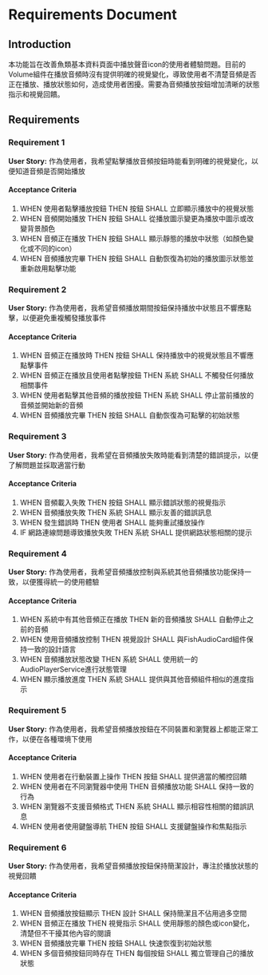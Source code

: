 # Requirements Document

## Introduction

本功能旨在改善魚類基本資料頁面中播放聲音icon的使用者體驗問題。目前的Volume組件在播放音頻時沒有提供明確的視覺變化，導致使用者不清楚音頻是否正在播放、播放狀態如何，造成使用者困擾。需要為音頻播放按鈕增加清晰的狀態指示和視覺回饋。

## Requirements

### Requirement 1

**User Story:** 作為使用者，我希望點擊播放音頻按鈕時能看到明確的視覺變化，以便知道音頻是否開始播放

#### Acceptance Criteria

1. WHEN 使用者點擊播放按鈕 THEN 按鈕 SHALL 立即顯示播放中的視覺狀態
2. WHEN 音頻開始播放 THEN 按鈕 SHALL 從播放圖示變更為播放中圖示或改變背景顏色
3. WHEN 音頻正在播放 THEN 按鈕 SHALL 顯示靜態的播放中狀態（如顏色變化或不同的icon）
4. WHEN 音頻播放完畢 THEN 按鈕 SHALL 自動恢復為初始的播放圖示狀態並重新啟用點擊功能

### Requirement 2

**User Story:** 作為使用者，我希望音頻播放期間按鈕保持播放中狀態且不響應點擊，以便避免重複觸發播放事件

#### Acceptance Criteria

1. WHEN 音頻正在播放時 THEN 按鈕 SHALL 保持播放中的視覺狀態且不響應點擊事件
2. WHEN 音頻正在播放且使用者點擊按鈕 THEN 系統 SHALL 不觸發任何播放相關事件
3. WHEN 使用者點擊其他音頻的播放按鈕 THEN 系統 SHALL 停止當前播放的音頻並開始新的音頻
4. WHEN 音頻播放完畢 THEN 按鈕 SHALL 自動恢復為可點擊的初始狀態

### Requirement 3

**User Story:** 作為使用者，我希望在音頻播放失敗時能看到清楚的錯誤提示，以便了解問題並採取適當行動

#### Acceptance Criteria

1. WHEN 音頻載入失敗 THEN 按鈕 SHALL 顯示錯誤狀態的視覺指示
2. WHEN 音頻播放失敗 THEN 系統 SHALL 顯示友善的錯誤訊息
3. WHEN 發生錯誤時 THEN 使用者 SHALL 能夠重試播放操作
4. IF 網路連線問題導致播放失敗 THEN 系統 SHALL 提供網路狀態相關的提示

### Requirement 4

**User Story:** 作為使用者，我希望音頻播放控制與系統其他音頻播放功能保持一致，以便獲得統一的使用體驗

#### Acceptance Criteria

1. WHEN 系統中有其他音頻正在播放 THEN 新的音頻播放 SHALL 自動停止之前的音頻
2. WHEN 使用音頻播放控制 THEN 視覺設計 SHALL 與FishAudioCard組件保持一致的設計語言
3. WHEN 音頻播放狀態改變 THEN 系統 SHALL 使用統一的AudioPlayerService進行狀態管理
4. WHEN 顯示播放進度 THEN 系統 SHALL 提供與其他音頻組件相似的進度指示

### Requirement 5

**User Story:** 作為使用者，我希望音頻播放按鈕在不同裝置和瀏覽器上都能正常工作，以便在各種環境下使用

#### Acceptance Criteria

1. WHEN 使用者在行動裝置上操作 THEN 按鈕 SHALL 提供適當的觸控回饋
2. WHEN 使用者在不同瀏覽器中使用 THEN 音頻播放功能 SHALL 保持一致的行為
3. WHEN 瀏覽器不支援音頻格式 THEN 系統 SHALL 顯示相容性相關的錯誤訊息
4. WHEN 使用者使用鍵盤導航 THEN 按鈕 SHALL 支援鍵盤操作和焦點指示

### Requirement 6

**User Story:** 作為使用者，我希望音頻播放按鈕保持簡潔設計，專注於播放狀態的視覺回饋

#### Acceptance Criteria

1. WHEN 音頻播放按鈕顯示 THEN 設計 SHALL 保持簡潔且不佔用過多空間
2. WHEN 音頻正在播放 THEN 視覺指示 SHALL 使用靜態的顏色或icon變化，清楚但不干擾其他內容的閱讀
3. WHEN 音頻播放完畢 THEN 按鈕 SHALL 快速恢復到初始狀態
4. WHEN 多個音頻按鈕同時存在 THEN 每個按鈕 SHALL 獨立管理自己的播放狀態
